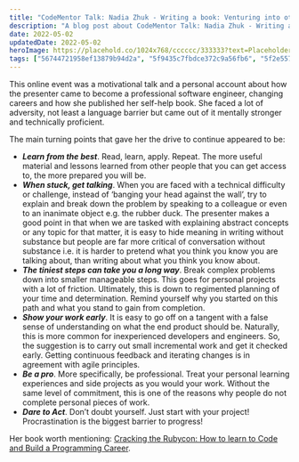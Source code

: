 ```yaml
---
title: "CodeMentor Talk: Nadia Zhuk - Writing a book: Venturing into other fields in tech as a dev (02/05/2022 - 18:00 - 18:30)"
description: "A blog post about CodeMentor Talk: Nadia Zhuk - Writing a book: Venturing into other fields in tech as a dev (02/05/2022 - 18:00 - 18:30)"
date: 2022-05-02
updatedDate: 2022-05-02
heroImage: https://placehold.co/1024x768/cccccc/333333?text=Placeholder
tags: ["56744721958ef13879b94d2a", "5f9435c7fbdce372c9a56fb6", "5f2e55763b12e25afe3e4d05"]
---
```


This online event was a motivational talk and a personal account about how the presenter came to become a professional software engineer, changing careers and how she published her self-help book. She faced a lot of adversity, not least a language barrier but came out of it mentally stronger and technically proficient. 

 The main turning points that gave her the drive to continue appeared to be:
- ***Learn from the best***. Read, learn, apply. Repeat. The more useful material and lessons learned from other people that you can get access to, the more prepared you will be. 
- ***When stuck, get talking***. When you are faced with a technical difficulty or challenge, instead of ‘banging your head against the wall’, try to explain and break down the problem by speaking to a colleague or even to an inanimate object e.g. the rubber duck. The presenter makes a good point in that when we are tasked with explaining abstract concepts or any topic for that matter, it is easy to hide meaning in writing without substance but people are far more critical of conversation without substance i.e. it is harder to pretend what you think you know you are talking about, than writing about what you think you know about.
- ***The tiniest steps can take you a long way***. Break complex problems down into smaller manageable steps. This goes for personal projects with a lot of friction. Ultimately, this is down to regimented planning of your time and determination. Remind yourself why you started on this path and what you stand to gain from completion.
- ***Show your work early***. It is easy to go off on a tangent with a false sense of understanding on what the end product should be. Naturally, this is more common for inexperienced developers and engineers. So, the suggestion is to carry out small incremental work and get it checked early. Getting continuous feedback and iterating changes is in agreement with agile principles.
- ***Be a pro***. More specifically, be professional. Treat your personal learning experiences and side projects as you would your work. Without the same level of commitment, this is one of the reasons why people do not complete personal pieces of work. 
- ***Dare to Act***. Don’t doubt yourself. Just start with your project! Procrastination is the biggest barrier to progress!

Her book worth mentioning: [Cracking the Rubycon: How to learn to Code and Build a Programming Career](https://www.goodreads.com/book/show/56082981-crossing-the-rubycon). 